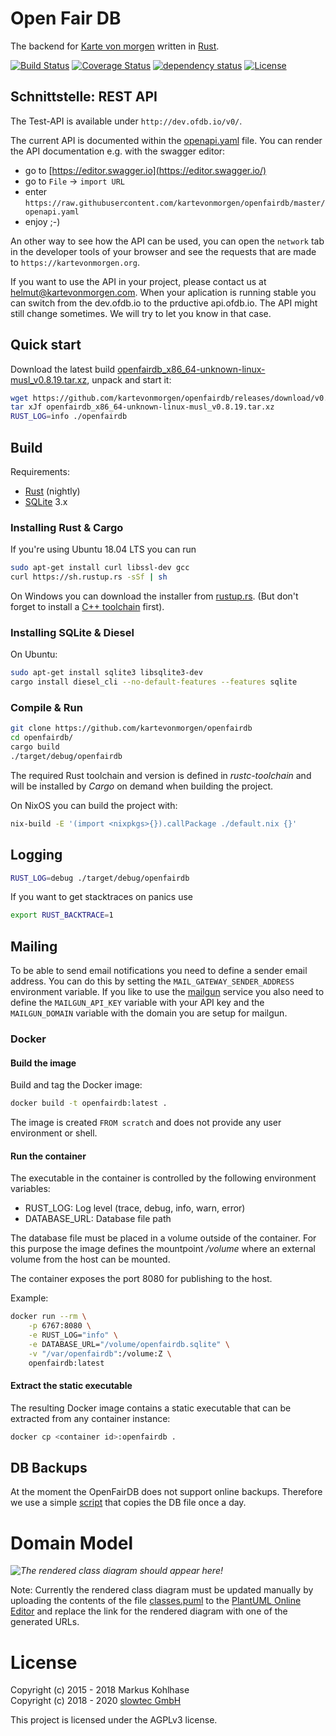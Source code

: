 # Open Fair DB

The backend for [Karte von morgen](https://github.com/kartevonmorgen/kartevonmorgen/)
written in [Rust](http://rustlang.org/).

[![Build Status](https://travis-ci.org/kartevonmorgen/openfairdb.svg?branch=master)](https://travis-ci.org/kartevonmorgen/openfairdb)
[![Coverage Status](https://coveralls.io/repos/github/kartevonmorgen/openfairdb/badge.svg?branch=master)](https://coveralls.io/github/kartevonmorgen/openfairdb?branch=master)
[![dependency status](https://deps.rs/repo/github/kartevonmorgen/openfairdb/status.svg)](https://deps.rs/repo/github/kartevonmorgen/openfairdb)
[![License](https://img.shields.io/badge/license-AGPLv3-blue.svg?style=flat)](https://github.com/kartevonmorgen/openfairdb/blob/master/LICENSE)

## Schnittstelle: REST API

The Test-API is available under `http://dev.ofdb.io/v0/`.

The current API is documented within the [openapi.yaml](https://github.com/kartevonmorgen/openfairdb/blob/master/openapi.yaml) file.
You can render the API documentation e.g. with the swagger editor:

- go to [https://editor.swagger.io](https://editor.swagger.io/)
- go to `File` -> `import URL`
- enter `https://raw.githubusercontent.com/kartevonmorgen/openfairdb/master/openapi.yaml`
- enjoy ;-)

An other way to see how the API can be used, you can open the `network` tab in the developer
tools of your browser and see the requests that are made to `https://kartevonmorgen.org`.

If you want to use the API in your project, please contact us at helmut@kartevonmorgen.com.
When your aplication is running stable you can switch from the dev.ofdb.io to the prductive api.ofdb.io.
The API might still change sometimes. We will try to let you know in that case.

## Quick start

Download the latest build
[openfairdb_x86_64-unknown-linux-musl_v0.8.19.tar.xz](https://github.com/kartevonmorgen/openfairdb/releases/download/v0.8.19/openfairdb_x86_64-unknown-linux-musl_v0.8.19.tar.xz),
unpack and start it:

```sh
wget https://github.com/kartevonmorgen/openfairdb/releases/download/v0.8.19/openfairdb_x86_64-unknown-linux-musl_v0.8.19.tar.xz
tar xJf openfairdb_x86_64-unknown-linux-musl_v0.8.19.tar.xz
RUST_LOG=info ./openfairdb
```

## Build

Requirements:

- [Rust](https://www.rust-lang.org/) (nightly)
- [SQLite](https://sqlite.org/) 3.x

### Installing Rust & Cargo

If you're using Ubuntu 18.04 LTS you can run

```sh
sudo apt-get install curl libssl-dev gcc
curl https://sh.rustup.rs -sSf | sh
```

On Windows you can download the installer from [rustup.rs](https://rustup.rs).
(But don't forget to install a
[C++ toolchain](http://landinghub.visualstudio.com/visual-cpp-build-tools) first).

### Installing SQLite & Diesel

On Ubuntu:

```sh
sudo apt-get install sqlite3 libsqlite3-dev
cargo install diesel_cli --no-default-features --features sqlite
```

### Compile & Run

```sh
git clone https://github.com/kartevonmorgen/openfairdb
cd openfairdb/
cargo build
./target/debug/openfairdb
```

The required Rust toolchain and version is defined in *rustc-toolchain* and
will be installed by *Cargo* on demand when building the project.

On NixOS you can build the project with:

```sh
nix-build -E '(import <nixpkgs>{}).callPackage ./default.nix {}'
```

## Logging

```sh
RUST_LOG=debug ./target/debug/openfairdb
```

If you want to get stacktraces on panics use

```sh
export RUST_BACKTRACE=1
```

## Mailing

To be able to send email notifications you need to define
a sender email address. You can do this by setting the
`MAIL_GATEWAY_SENDER_ADDRESS` environment variable.
If you like to use the [mailgun](https://mailgun.com)
service you also need to define the
`MAILGUN_API_KEY` variable with your API key
and the `MAILGUN_DOMAIN` variable with the domain
you are setup for mailgun.

### Docker

#### Build the image

Build and tag the Docker image:

```sh
docker build -t openfairdb:latest .
```

The image is created `FROM scratch` and does not provide any user environment or shell.

#### Run the container

The executable in the container is controlled by the following environment variables:

- RUST_LOG: Log level (trace, debug, info, warn, error)
- DATABASE_URL: Database file path

The database file must be placed in a volume outside of the container. For
this purpose the image defines the mountpoint */volume* where an external volume
from the host can be mounted.

The container exposes the port 8080 for publishing to the host.

Example:

```sh
docker run --rm \
    -p 6767:8080 \
    -e RUST_LOG="info" \
    -e DATABASE_URL="/volume/openfairdb.sqlite" \
    -v "/var/openfairdb":/volume:Z \
    openfairdb:latest
```

#### Extract the static executable

The resulting Docker image contains a static executable that can be extracted from any container instance:

```sh
docker cp <container id>:openfairdb .
```

## DB Backups

At the moment the OpenFairDB does not support online backups.
Therefore we use a simple
[script](https://github.com/kartevonmorgen/openfairdb/blob/master/scripts/backup-sqlite.sh)
that copies the DB file once a day.

# Domain Model

*![The rendered class diagram should appear here!](http://www.plantuml.com/plantuml/svg/RLJ1Yjim4BtxAqIEWLtQQp1XswM7maAXsvx3n1uKiVQCaSRj9gN_NbLZErQK76BhlQStencDduA0bx7lgghf80JpgMqznkUVoiHVu-IyCw_Y7La5U2JnEHR48qe6NTomhF_Erf-F_5vL___Dzk5XRpQ1HpaTVcCGyt5ZdfbzwmW4rnfY7pK8XMPb-ZeUG-FT88x9r3MInBJt-wegoCrsOv9jzFePq9kT2SeVCHXXKvTxjlC6pL_3FeEWPN_EmaqKztt4CcR6eiqI_pk88nipQ9GCPcL10erCJS0UN9ULzyGz3c0n0mKx74vCM5R-MhR9iWFPcHSG9sEBYf2D29DLQDdwXIGxvMpW6gIG9-1wi7WOVNS7xHozPLGCeDRQalHOYXfheg_kWi7KfV87s2WIi0kxj6aktYtymj7JCIq7-tNRf8H4RN556eyWceXAxYUYR9b83XU9NDVpswJzyFWOvTD0tf831vUMTwVYcxT0xg8RYkR1u0x2RqZhRcHRYXFstA87mTKbrVjRkZTCWk_vzy0dxSvyZPH5dx30es-mk13tPqHZrqjixZ157ljby5AcnJXg3wzmELCQEydc7YN_gdf2QiU--mS0)*

Note: Currently the rendered class diagram must be updated manually by uploading the contents of the file [classes.puml](classes.puml) to the [PlantUML Online Editor](http://www.plantuml.com/plantuml/uml/) and replace the link for the rendered diagram with one of the generated URLs.

# License

Copyright (c) 2015 - 2018 Markus Kohlhase  
Copyright (c) 2018 - 2020 [slowtec GmbH](https://slowtec.de)

This project is licensed under the AGPLv3 license.
